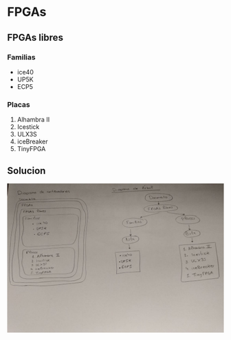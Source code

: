 # FPGAs

## FPGAs libres

### Familias

* ice40
* UP5K
* ECP5

### Placas

1. Alhambra II
2. Icestick
3. ULX3S
4. iceBreaker
5. TinyFPGA

## Solucion
![](bloque_y_arbol.jpeg)
